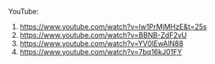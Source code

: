 YouTube:
1. https://www.youtube.com/watch?v=Iw1PrMjMHzE&t=25s
2. https://www.youtube.com/watch?v=BBNB-ZdF2vU
3. https://www.youtube.com/watch?v=YV0IEwAlN88
4. https://www.youtube.com/watch?v=7bq16kJ01FY
